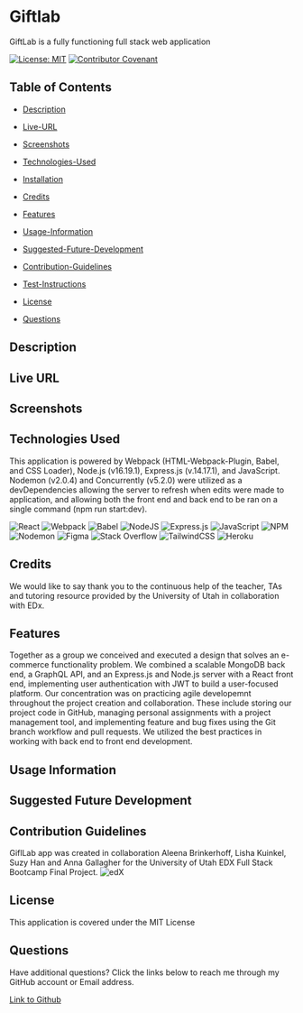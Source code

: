 # Giftlab

GiftLab is a fully functioning full stack web application 

[![License: MIT](https://img.shields.io/badge/License-MIT-yellow.svg)](https://opensource.org/licenses/MIT) [![Contributor Covenant](https://img.shields.io/badge/Contributor%20Covenant-2.1-4baaaa.svg)](code_of_conduct.md)

## Table of Contents

- [Description](#description)

- [Live-URL](#live-url)

- [Screenshots](#screenshots)

- [Technologies-Used](#technologies-used)

- [Installation](#installation)

- [Credits](#credits)

- [Features](#features)

- [Usage-Information](#usage-information)

- [Suggested-Future-Development](#suggested-future-development)

- [Contribution-Guidelines](#contribution-guidelines)

- [Test-Instructions](#test-instructions)

- [License](#license)

- [Questions](#questions)

## Description




## Live URL



## Screenshots



## Technologies Used

This application is powered by Webpack (HTML-Webpack-Plugin, Babel, and CSS Loader), Node.js (v16.19.1), Express.js (v.14.17.1), and JavaScript. Nodemon (v2.0.4) and Concurrently (v5.2.0) were utilized as a devDependencies allowing the server to refresh when edits were made to application, and allowing both the front end and back end to be ran on a single command (npm run start:dev).

![React](https://img.shields.io/badge/react-%2320232a.svg?style=for-the-badge&logo=react&logoColor=%2361DAFB)
![Webpack](https://img.shields.io/badge/webpack-%238DD6F9.svg?style=for-the-badge&logo=webpack&logoColor=black)
![Babel](https://img.shields.io/badge/Babel-F9DC3e?style=for-the-badge&logo=babel&logoColor=black)
![NodeJS](https://img.shields.io/badge/node.js-6DA55F?style=for-the-badge&logo=node.js&logoColor=white)
![Express.js](https://img.shields.io/badge/express.js-%23404d59.svg?style=for-the-badge&logo=express&logoColor=%2361DAFB)
![JavaScript](https://img.shields.io/badge/javascript-%23323330.svg?style=for-the-badge&logo=javascript&logoColor=%23F7DF1E)
![NPM](https://img.shields.io/badge/NPM-%23CB3837.svg?style=for-the-badge&logo=npm&logoColor=white)
![Nodemon](https://img.shields.io/badge/NODEMON-%23323330.svg?style=for-the-badge&logo=nodemon&logoColor=%BBDEAD)
![Figma](https://img.shields.io/badge/figma-%23F24E1E.svg?style=for-the-badge&logo=figma&logoColor=white)
![Stack Overflow](https://img.shields.io/badge/-Stackoverflow-FE7A16?style=for-the-badge&logo=stack-overflow&logoColor=white)
![TailwindCSS](https://img.shields.io/badge/tailwindcss-%2338B2AC.svg?style=for-the-badge&logo=tailwind-css&logoColor=white)
![Heroku](https://img.shields.io/badge/heroku-%23430098.svg?style=for-the-badge&logo=heroku&logoColor=white)


## Credits
We would like to say thank you to the continuous help of the teacher, TAs and tutoring resource provided by the University of Utah in collaboration with EDx.  

## Features

Together as a group we conceived and executed a design that solves an e-commerce functionality problem. We combined a scalable MongoDB back end, a GraphQL API, and an Express.js and Node.js server with a React front end, implementing user authentication with JWT to build a user-focused platform. Our concentration was on practicing agile developemnt throughout the project creation and collaboration. These include storing our project code in GitHub, managing personal assignments with a project management tool, and implementing feature and bug fixes using the Git branch workflow and pull requests. We utilized the best practices in working with back end to front end development.


## Usage Information



## Suggested Future Development



## Contribution Guidelines

GiflLab app was created in collaboration Aleena Brinkerhoff, Lisha Kuinkel, Suzy Han and Anna Gallagher for the University of Utah EDX Full Stack Bootcamp Final Project.
![edX](https://img.shields.io/badge/edX-%2302262B.svg?style=for-the-badge&logo=edX&logoColor=white)


## License

This application is covered under the MIT License

## Questions

Have additional questions? Click the links below to reach me through my GitHub account or Email address.

[Link to Github](https://github.com/Lishakuinkel/Giftlab)

